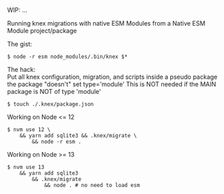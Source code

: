 WIP: ...

Running knex migrations with native ESM Modules from a Native ESM Module project/package

The gist:

    $ node -r esm node_modules/.bin/knex $*


The hack:  
Put all knex configuration, migration, and scripts inside a pseudo package  
the package "doesn't" set type='module'
This is NOT needed if the MAIN package is NOT of type 'module'



    $ touch ./.knex/package.json


Working on Node <= 12

    $ nvm use 12 \
        && yarn add sqlite3 && .knex/migrate \
            && node -r esm .

Working on Node >= 13 

    $ nvm use 13 
        && yarn add sqlite3 
            && .knex/migrate 
                && node . # no need to load esm
